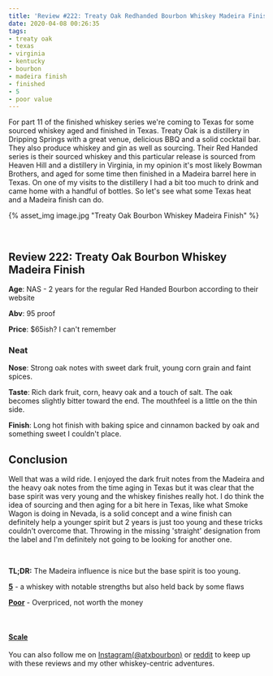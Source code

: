 ```yaml
---
title: 'Review #222: Treaty Oak Redhanded Bourbon Whiskey Madeira Finish'
date: 2020-04-08 00:26:35
tags:
- treaty oak
- texas
- virginia
- kentucky
- bourbon
- madeira finish
- finished
- 5
- poor value
---
```


For part 11 of the finished whiskey series we're coming to Texas for some sourced whiskey aged and finished in Texas. Treaty Oak is a distillery in Dripping Springs with a great venue, delicious BBQ and a solid cocktail bar. They also produce whiskey and gin as well as sourcing. Their Red Handed series is their sourced whiskey and this particular release is sourced from Heaven Hill and a distillery in Virginia, in my opinion it's most likely Bowman Brothers, and aged for some time then finished in a Madeira barrel here in Texas. On one of my visits to the distillery I had a bit too much to drink and came home with a handful of bottles. So let's see what some Texas heat and a Madeira finish can do.

{% asset_img image.jpg "Treaty Oak Bourbon Whiskey Madeira Finish" %}

&nbsp;

## Review 222: Treaty Oak Bourbon Whiskey Madeira Finish
**Age**: NAS - 2 years for the regular Red Handed Bourbon according to their website

**Abv**: 95 proof

**Price**: $65ish? I can't remember

### Neat
**Nose**: Strong oak notes with sweet dark fruit, young corn grain and faint spices. 

**Taste**: Rich dark fruit, corn, heavy oak and a touch of salt. The oak becomes slightly bitter toward the end. The mouthfeel is a little on the thin side.

**Finish**: Long hot finish with baking spice and cinnamon backed by oak and something sweet I couldn't place. 

## Conclusion

Well that was a wild ride. I enjoyed the dark fruit notes from the Madeira and the heavy oak notes from the time aging in Texas but it was clear that the base spirit was very young and the whiskey finishes really hot. I do think the idea of sourcing and then aging for a bit here in Texas, like what Smoke Wagon is doing in Nevada, is a solid concept and a wine finish can definitely help a younger spirit but 2 years is just too young and these tricks couldn't overcome that. Throwing in the missing 'straight' designation from the label and I'm definitely not going to be looking for another one.

&nbsp;

**TL;DR:** The Madeira influence is nice but the base spirit is too young.


[**5**](https://atxbourbon.com/tags/5/) - a whiskey with notable strengths but also held back by some flaws

[**Poor**](https://atxbourbon.com/tags/poor-value/) - Overpriced, not worth the money

&nbsp;

#### [Scale](http://atxbourbon.com/Scale/)

You can also follow me on [Instagram(@atxbourbon)](https://www.instagram.com/atxbourbon/) or [reddit](https://www.reddit.com/r/atxbourbon/) to keep up with these reviews and my other whiskey-centric adventures.
